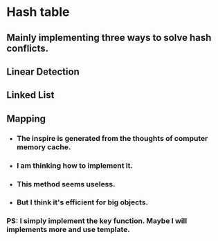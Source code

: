 # Hash table
## Mainly implementing three ways to solve hash conflicts.
## Linear Detection
## Linked List
## Mapping
+ ### The inspire is generated from the thoughts of computer memory cache.
+ ### I am thinking how to implement it.
+ ### This method seems useless.
+ ### But I think it's efficient for big objects.

### PS: I simply implement the key function. Maybe I will implements more and use template.
